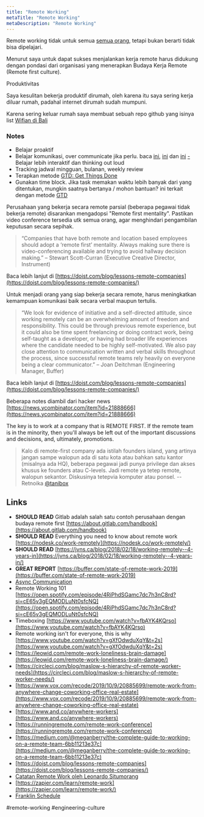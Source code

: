 ```yaml
---
title: "Remote Working"
metaTitle: "Remote Working"
metaDescription: "Remote Working"
---
```


Remote working tidak untuk semua [semua orang](https://www.youtube.com/watch?v=gXfOdwduXqY&t=2s), tetapi bukan berarti tidak bisa dipelajari.

Menurut saya untuk dapat sukses menjalankan kerja remote harus didukung dengan pondasi dari organisasi yang menerapkan Budaya Kerja Remote (Remote first culture).

Produktivitas

Saya kesulitan bekerja produktif dirumah, oleh karena itu saya sering kerja diluar rumah, padahal internet dirumah sudah mumpuni.

Karena sering keluar rumah saya membuat sebuah repo github yang isinya list [Wifian di Bali](https://github.com/wayanjimmy/wifian-dibali)

### Notes

- Belajar proaktif
- Belajar komunikasi, over communicate jika perlu. baca [ini](https://twitter.com/wayanjimmy/status/1199269146917081088%20), [ini](https://twitter.com/theresiatanzil/status/1218314723784966144?s=20) dan [ini](https://twitter.com/nmonarizqa/status/1239009073627947009)
  [-](https://twitter.com/theresiatanzil/status/1218314723784966144?s=20) Belajar lebih interaktif dan thinking out loud
- Tracking jadwal mingguan, bulanan, weekly review
- Terapkan metode [GTD: Get Things Done](https://verekia.com/slides/todo-zero)
- Gunakan time block. Jika task memakan waktu lebih banyak dari yang ditentukan, mungkin saatnya bertanya / mohon bantuan? ini terkait dengan metode [GTD](https://verekia.com/slides/todo-zero)

Perusahaan yang bekerja secara remote parsial (beberapa pegawai tidak bekerja remote) disarankan mengadopsi "Remote first mentality". Pastikan video conference tersedia utk semua orang, agar menghindari pengambilan keputusan secara sepihak.

> “Companies that have both remote and location based employees should adopt a ‘remote first’ mentality. Always making sure there is video-conferencing available and trying to avoid hallway decision making.” – Stewart Scott-Curran (Executive Creative Director, Instrument)

Baca lebih lanjut di [https://doist.com/blog/lessons-remote-companies](https://doist.com/blog/lessons-remote-companies/)

Untuk menjadi orang yang siap bekerja secara remote, harus meningkatkan kemampuan komunikasi baik secara verbal maupun tertulis.

> “We look for evidence of initiative and a self-directed attitude, since working remotely can be an overwhelming amount of freedom and responsibility. This could be through previous remote experience, but it could also be time spent freelancing or doing contract work, being self-taught as a developer, or having had broader life experiences where the candidate needed to be highly self-motivated. We also pay close attention to communication written and verbal skills throughout the process, since successful remote teams rely heavily on everyone being a clear communicator.” – Joan Deitchman (Engineering Manager, Buffer)

Baca lebih lanjut di [https://doist.com/blog/lessons-remote-companies](https://doist.com/blog/lessons-remote-companies/)

Beberapa notes diambil dari hacker news [https://news.ycombinator.com/item?id=21888666](https://news.ycombinator.com/item?id=21888666)

The key is to work at a company that is REMOTE FIRST. If the remote team is in the minority, then you'll always be left out of the important discussions and decisions, and, ultimately, promotions.

> Kalo di remote-first company ada istilah founders island, yang artinya jangan sampe walopun ada di satu kota atau bahkan satu kantor (misalnya ada HQ), beberapa pegawai jadi punya privilege dan akses khusus ke founders atau C-levels. Jadi remote ya tetep remote, walopun sekantor. Diskusinya tetepvia komputer atau ponsel. -- Retnoika [@tanibox](https://www.tanibox.com/)

## Links

- **SHOULD READ** Gitlab adalah salah satu contoh perusahaan dengan budaya remote first [https://about.gitlab.com/handbook](https://about.gitlab.com/handbook)
- **SHOULD READ** Everything you need to know about remote work [https://nodesk.co/work-remotely](https://nodesk.co/work-remotely/)
- **SHOULD READ** [https://jvns.ca/blog/2018/02/18/working-remotely--4-years-in](https://jvns.ca/blog/2018/02/18/working-remotely--4-years-in/)
- **GREAT REPORT** [https://buffer.com/state-of-remote-work-2019](https://buffer.com/state-of-remote-work-2019)
- [Async Communication](/coding/async-communication.md)
- Remote Working 101 [https://open.spotify.com/episode/4RiPhdSGamc7dc7h3nC8rd?si=cE65v3gEQMODLuNt0sfcNQ](https://open.spotify.com/episode/4RiPhdSGamc7dc7h3nC8rd?si=cE65v3gEQMODLuNt0sfcNQ)
- Timeboxing [https://www.youtube.com/watch?v=fbAYK4KQrso](https://www.youtube.com/watch?v=fbAYK4KQrso)
- Remote working isn't for everyone, this is why [https://www.youtube.com/watch?v=gXfOdwduXqY&t=2s](https://www.youtube.com/watch?v=gXfOdwduXqY&t=2s)
- [https://leowid.com/remote-work-loneliness-brain-damage](https://leowid.com/remote-work-loneliness-brain-damage/)
- [https://circleci.com/blog/maslow-s-hierarchy-of-remote-worker-needs](https://circleci.com/blog/maslow-s-hierarchy-of-remote-worker-needs/)
- [https://www.vox.com/recode/2019/10/9/20885699/remote-work-from-anywhere-change-coworking-office-real-estate](https://www.vox.com/recode/2019/10/9/20885699/remote-work-from-anywhere-change-coworking-office-real-estate)
- [https://www.and.co/anywhere-workers](https://www.and.co/anywhere-workers)
- [https://runningremote.com/remote-work-conference](https://runningremote.com/remote-work-conference)
- [https://medium.com/@meganberry/the-complete-guide-to-working-on-a-remote-team-6bb11213e37c](https://medium.com/@meganberry/the-complete-guide-to-working-on-a-remote-team-6bb11213e37c)
- [https://doist.com/blog/lessons-remote-companies](https://doist.com/blog/lessons-remote-companies/)
- [Catatan Remote Work oleh Leonardo Situmorang](https://trello.com/c/lB9mJRG7)
- [https://zapier.com/learn/remote-work](https://zapier.com/learn/remote-work/)
- [Franklin Schedule](https://thefocuscourse.com/franklin-schedule/)


#remote-working #engineering-culture
